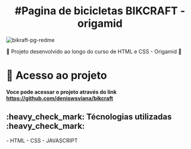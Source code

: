 <h1 align="center"> #Pagina de bicicletas BIKCRAFT - origamid </h1>

![bikraft-pg-redme](https://user-images.githubusercontent.com/83190770/213800173-42d4da35-d69c-455d-b774-644b3f6b5585.png)


:book: Projeto desenvolvido ao longo do curso de HTML e CSS - Origamid :book:

# 📁 Acesso ao projeto

**Voce pode acessar o projeto através do link https://github.com/deniswsviana/bikcraft** 

<h2>:heavy_check_mark: Técnologias utilizadas :heavy_check_mark:</h2>
- HTML
- CSS
- JAVASCRIPT 

